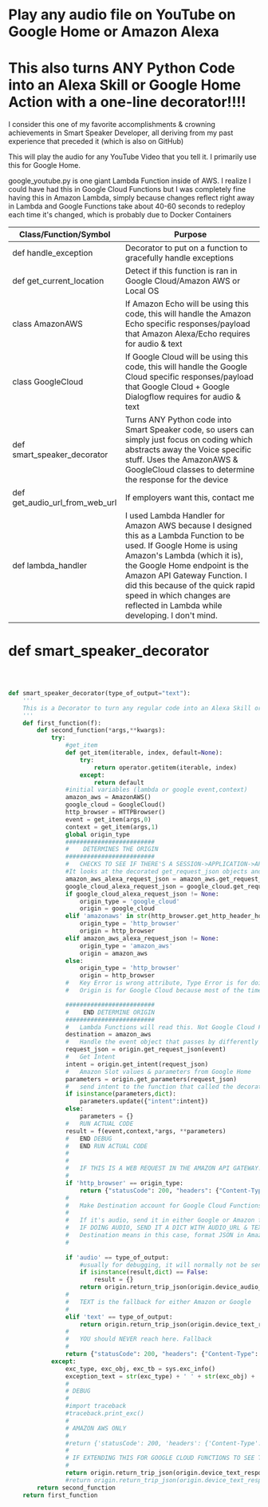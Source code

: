 # Play any audio file on YouTube on Google Home or Amazon Alexa

# This also turns ANY Python Code into an Alexa Skill or Google Home Action with a one-line decorator!!!!

I consider this one of my favorite accomplishments & crowning achievements in Smart Speaker Developer, all deriving from my past experience that preceded it (which is also on GitHub)

This will play the audio for any YouTube Video that you tell it. I primarily use this for Google Home.

google_youtube.py is one giant Lambda Function inside of AWS. I realize I could have had this in Google Cloud Functions but I was completely fine having this in Amazon Lambda, simply because changes reflect right away in Lambda and Google Functions take about 40-60 seconds to redeploy each time it's changed, which is probably due to Docker Containers

| Class/Function/Symbol | Purpose |
| ------ | ------ |
| def handle_exception | Decorator to put on a function to gracefully handle exceptions |
| def get_current_location | Detect if this function is ran in Google Cloud/Amazon AWS or Local OS |
| class AmazonAWS | If Amazon Echo will be using this code, this will handle the Amazon Echo specific responses/payload that Amazon Alexa/Echo requires for audio & text |
| class GoogleCloud | If Google Cloud will be using this code, this will handle the Google Cloud specific responses/payload that Google Cloud + Google Dialogflow requires for audio & text |
| def smart_speaker_decorator | Turns ANY Python code into Smart Speaker code, so users can simply just focus on coding which abstracts away the Voice specific stuff. Uses the AmazonAWS & GoogleCloud classes to determine the response for the device |
| def get_audio_url_from_web_url | If employers want this, contact me |
| def lambda_handler | I used Lambda Handler for Amazon AWS because I designed this as a Lambda Function to be used. If Google Home is using Amazon's Lambda (which it is), the Google Home endpoint is the Amazon API Gateway Function. I did this because of the quick rapid speed in which changes are reflected in Lambda while developing. I don't mind. |

# def smart_speaker_decorator

```python



def smart_speaker_decorator(type_of_output="text"):
	'''
	This is a Decorator to turn any regular code into an Alexa Skill or Google Home Skill using Amazon AWS for now
	'''
	def first_function(f):
		def second_function(*args,**kwargs):
			try:
				#get_item
				def get_item(iterable, index, default=None):
					try:
						return operator.getitem(iterable, index)
					except:
						return default
				#initial variables (lambda or google event,context)
				amazon_aws = AmazonAWS()
				google_cloud = GoogleCloud()
				http_browser = HTTPBrowser()
				event = get_item(args,0)
				context = get_item(args,1)
				global origin_type
				#########################
				#    DETERMINES THE ORIGIN
				#########################
				#	CHECKS TO SEE IF THERE'S A SESSION->APPLICATION->APPLICATIONID, characteristic of Amazon Event Objects.
				#It looks at the decorated get_request_json objects and sees if it put in an exception
				amazon_aws_alexa_request_json = amazon_aws.get_request_json(event)
				google_cloud_alexa_request_json = google_cloud.get_request_json(event)
				if google_cloud_alexa_request_json != None:
					origin_type = 'google_cloud'
					origin = google_cloud
				elif 'amazonaws' in str(http_browser.get_http_header_host(event)):
					origin_type = 'http_browser'
					origin = http_browser
				elif amazon_aws_alexa_request_json != None:
					origin_type = 'amazon_aws'
					origin = amazon_aws
				else:
					origin_type = 'http_browser'
					origin = http_browser
				#	Key Error is wrong attribute, Type Error is for doing getattr [] on a string
				#	Origin is for Google Cloud because most of the time we want Google Devices

				#########################
				#    END DETERMINE ORIGIN
				#########################
				#	Lambda Functions will read this. Not Google Cloud Functions yet. Google Cloud Functions deploy too slowly
				destination = amazon_aws
				#	Handle the event object that passes by differently
				request_json = origin.get_request_json(event)
				#	Get Intent
				intent = origin.get_intent(request_json)
				#	Amazon Slot values & parameters from Google Home
				parameters = origin.get_parameters(request_json)
				#	send intent to the function that called the decorator
				if isinstance(parameters,dict):
					parameters.update({"intent":intent})
				else:
					parameters = {}
				#	RUN ACTUAL CODE
				result = f(event,context,*args, **parameters)
				#	END DEBUG
				#	END RUN ACTUAL CODE
				#	
				#	
				#	IF THIS IS A WEB REQUEST IN THE AMAZON API GATEWAY!!! (LAMBDA URL)
				#	
				if 'http_browser' == origin_type:
					return {"statusCode": 200, "headers": {"Content-Type": "application/json"}, "body": pprint.pformat(locals()) }
				#
				#	Make Destination account for Google Cloud Functions if for some reason the processign is done there
				#
				#	If it's audio, send it in either Google or Amazon format
				#	IF DOING AUDIO, SEND IT A DICT WITH AUDIO_URL & TEXT_SPEECH!!
				#	Destination means in this case, format JSON in Amazon AWS format
				#
				
				if 'audio' == type_of_output:
					#usually for debugging, it will normally not be send that way
					if isinstance(result,dict) == False:
						result = {}
					return origin.return_trip_json(origin.device_audio_response(**result))
				#
				#	TEXT is the fallback for either Amazon or Google
				#
				elif 'text' == type_of_output:
					return origin.return_trip_json(origin.device_text_response(speech_output=result))
				#
				#	YOU should NEVER reach here. Fallback
				#
				return {"statusCode": 200, "headers": {"Content-Type": "application/json"}, "body": pprint.pformat(locals()) }
			except:
				exc_type, exc_obj, exc_tb = sys.exc_info()
				exception_text = str(exc_type) + ' ' + str(exc_obj) + ' ' + str(exc_tb.tb_lineno)
				#
				# DEBUG
				# 
				#import traceback
				#traceback.print_exc()
				# 
				# AMAZON AWS ONLY
				# 
				#return {'statusCode': 200, 'headers': {'Content-Type': 'application/json'}, 'body': exception_text + repr(locals())}
				#
				# IF EXTENDING THIS FOR GOOGLE CLOUD FUNCTIONS TO SEE THIS, ACTIVATE THE FOLLOWING
				#
				return origin.return_trip_json(origin.device_text_response(speech_output="Nothing was found. Say something else or be more specific. " + exception_text))
				#return origin.return_trip_json(origin.device_text_response(speech_output=exception_text + pprint.pformat(locals())))
		return second_function
	return first_function
```